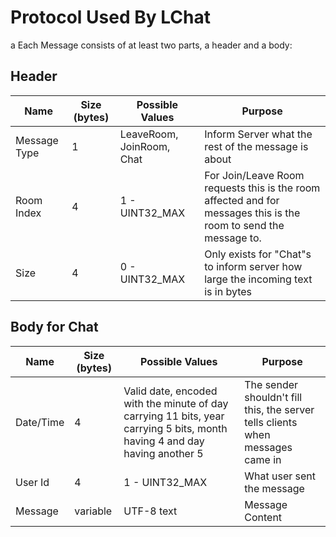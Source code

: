 # Protocol Used By LChat
a
Each Message consists of at least two parts, a header and a body:

## Header

|Name|Size (bytes)|Possible Values|Purpose|
|---|---|---|---|
|Message Type| 1 |LeaveRoom, JoinRoom, Chat|Inform Server what the rest of the message is about
|Room Index|4|1 - UINT32_MAX|For Join/Leave Room requests this is the room affected and for messages this is the room to send the message to.
|Size|4|0 - UINT32_MAX|Only exists for "Chat"s to inform server how large the incoming text is in bytes

## Body for Chat
|Name|Size (bytes)|Possible Values|Purpose|
|---|---|---|---|
|Date/Time|4|Valid date, encoded with the minute of day carrying 11 bits, year carrying 5 bits, month having 4 and day having another 5|The sender shouldn't fill this, the server tells clients when messages came in|
|User Id|4|1 - UINT32_MAX|What user sent the message|
|Message|variable|UTF-8 text|Message Content|
